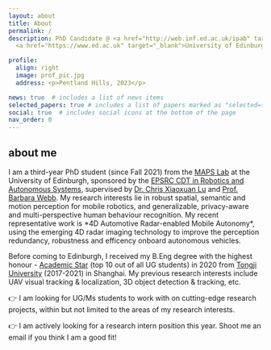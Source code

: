 ```yaml
---
layout: about
title: About
permalink: /
description: PhD Candidate @ <a href="http://web.inf.ed.ac.uk/ipab" target="_blank">School of Informatics</a>, 
  <a href="https://www.ed.ac.uk" target="_blank">University of Edinburgh</a> 

profile:
  align: right
  image: prof_pic.jpg
  address: <p>Pentland Hills, 2023</p>

news: true  # includes a list of news items
selected_papers: true # includes a list of papers marked as "selected={true}"
social: true  # includes social icons at the bottom of the page
nav_order: 0
---
```

<h2>about me</h2>
I am a third-year PhD student (since Fall 2021) from the <a href="https://maps-lab.github.io/" target="_blank">MAPS Lab</a> at the University of Edinburgh, sponsored by the <a href="https://www.edinburgh-robotics.org/" target="_blank">EPSRC CDT in Robotics and Autonomous Systems</a>, supervised by <a href="https://christopherlu.github.io/" target="_blank">Dr. Chris Xiaoxuan Lu</a> and <a href="https://homepages.inf.ed.ac.uk/bwebb/" target="_blank">Prof. Barbara Webb</a>. My research interests lie in robust spatial, semantic and motion perception for mobile robotics, and generalizable, privacy-aware and multi-perspective human behaviour recognition. My recent representative work is *4D Automotive Radar-enabled Mobile Autonomy*, using the emerging 4D radar imaging technology to improve the perception redundancy, robustness and efficency onboard autonomous vehicles.  

Before coming to Edinburgh, I received my B.Eng degree with the highest honour - <a href="https://news.tongji.edu.cn/info/1003/76035.htm?ivk_sa=1023197a" target="_blank" rel="noopener">Academic Star</a> (top 10 out of all UG students) in 2020 from <a href="https://en.tongji.edu.cn" target="_blank" rel="noopener">Tongji University</a> (2017-2021) in Shanghai. My previous research interests include UAV visual tracking & localization, 3D object detection & tracking, etc. 

<!-- where I worked in the <a href="https://vision4robotics.github.io/" target="_blank">V4R lab</a> under the supervision of <a href="https://www.researchgate.net/profile/Changhong-Fu" target="_blank">Dr. Changhong Fu</a>. In August 2020, I visited Tsinghua University and conducted on-site research under the supervison of <a href="https://ieeexplore.ieee.org/author/38237039900" target="_blank">Dr. Geng Lu</a>.  -->
👉 I am looking for UG/Ms students to work with on cutting-edge research projects, within but not limited to the areas of my research interests.

👉 I am actively looking for a research intern position this year. Shoot me an email if you think I am a good fit! 
